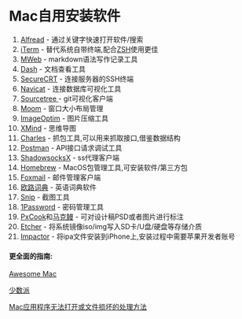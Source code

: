 # Mac自用安装软件
1. [Alfread](https://www.alfredapp.com/) - 通过关键字快速打开软件/搜索 
2. [iTerm](https://www.iterm2.com/) - 替代系统自带终端,配合[ZSH](https://ohmyz.sh/)使用更佳
3. [MWeb](https://zh.mweb.im/) - markdown语法写作记录工具
4. [Dash](https://kapeli.com/dash) - 文档查看工具
5. [SecureCRT](https://www.vandyke.com/products/securecrt/) - 连接服务器的SSH终端
6. [Navicat](https://www.navicat.com.cn/) - 连接数据库可视化工具
7. [Sourcetree ](https://www.sourcetreeapp.com/) - git可视化客户端
8. [Moom](https://manytricks.com/moom/) - 窗口大小布局管理 
9. [ImageOptim](https://imageoptim.com/mac) - 图片压缩工具
10. [XMind](https://www.xmind.cn/) - 思维导图
11. [Charles](https://www.charlesproxy.com/) - 抓包工具,可以用来抓取接口,借鉴数据结构
12. [Postman](https://www.getpostman.com/) - API接口请求调试工具
13. [ShadowsocksX](https://github.com/shadowsocks/ShadowsocksX-NG/releases) - ss代理客户端
14. [Homebrew](https://brew.sh/) - MacOS包管理工具,可安装软件/第三方包
15. [Foxmail](https://www.foxmail.com/) - 邮件管理客户端
16. [欧路词典](https://www.eudic.net/v4/en/app/eudic) - 英语词典软件
17. [Snip](https://snip.qq.com/) - 截图工具
18. [1Password](https://1password.com/) - 密码管理工具
19. [PxCook](https://www.fancynode.com.cn/pxcook)和[马克鳗](http://www.getmarkman.com/) - 可对设计稿PSD或者图片进行标注
20. [Etcher](https://www.balena.io/etcher/) - 将系统镜像iso/img写入SD卡/U盘/硬盘等存储介质
21. [Impactor](http://www.cydiaimpactor.com/) - 将ipa文件安装到iPhone上,安装过程中需要苹果开发者账号



#### 更全面的指南:
[Awesome Mac](https://wangchujiang.com/awesome-mac/index.zh.html)

[少数派](https://sspai.com/tag/Mac)

[Mac应用程序无法打开或文件损坏的处理方法](https://www.macbl.com/article/how-to/app-is-damaged-and-can't-be-opened)